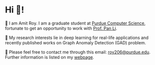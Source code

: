 
# Hi 👋! 
🌱 I am Amit Roy. I am a graduate student at [Purdue Computer Science](https://www.cs.purdue.edu/), fortunate to get an opportunity to work with [Prof. Pan Li](https://www.cs.purdue.edu/people/faculty/panli.html).

🧐 My research interests lie in deep learning for real-life applications and recently published works on Graph Anomaly Detection (GAD) problem.

🌟 Please feel free to contact me through this email: roy206@purdue.edu. Further information is listed on my [webpage](https://amitroy7781.github.io/). 

